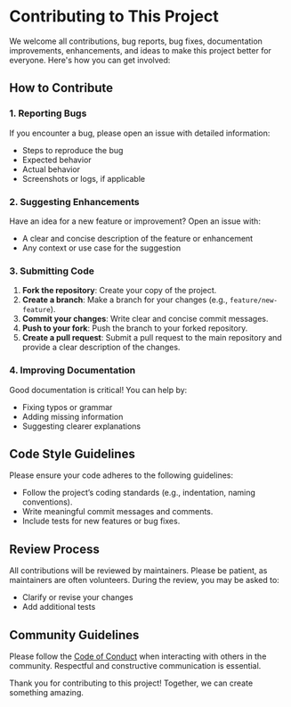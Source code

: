 # Contributing to This Project

We welcome all contributions, bug reports, bug fixes, documentation improvements, enhancements, and ideas to make this project better for everyone. Here's how you can get involved:

## How to Contribute

### 1. Reporting Bugs
If you encounter a bug, please open an issue with detailed information:
- Steps to reproduce the bug
- Expected behavior
- Actual behavior
- Screenshots or logs, if applicable

### 2. Suggesting Enhancements
Have an idea for a new feature or improvement? Open an issue with:
- A clear and concise description of the feature or enhancement
- Any context or use case for the suggestion

### 3. Submitting Code
1. **Fork the repository**: Create your copy of the project.
2. **Create a branch**: Make a branch for your changes (e.g., `feature/new-feature`).
3. **Commit your changes**: Write clear and concise commit messages.
4. **Push to your fork**: Push the branch to your forked repository.
5. **Create a pull request**: Submit a pull request to the main repository and provide a clear description of the changes.

### 4. Improving Documentation
Good documentation is critical! You can help by:
- Fixing typos or grammar
- Adding missing information
- Suggesting clearer explanations

## Code Style Guidelines
Please ensure your code adheres to the following guidelines:
- Follow the project’s coding standards (e.g., indentation, naming conventions).
- Write meaningful commit messages and comments.
- Include tests for new features or bug fixes.

## Review Process
All contributions will be reviewed by maintainers. Please be patient, as maintainers are often volunteers. During the review, you may be asked to:
- Clarify or revise your changes
- Add additional tests

## Community Guidelines
Please follow the [Code of Conduct](CODE_OF_CONDUCT.md) when interacting with others in the community. Respectful and constructive communication is essential.

Thank you for contributing to this project! Together, we can create something amazing.
